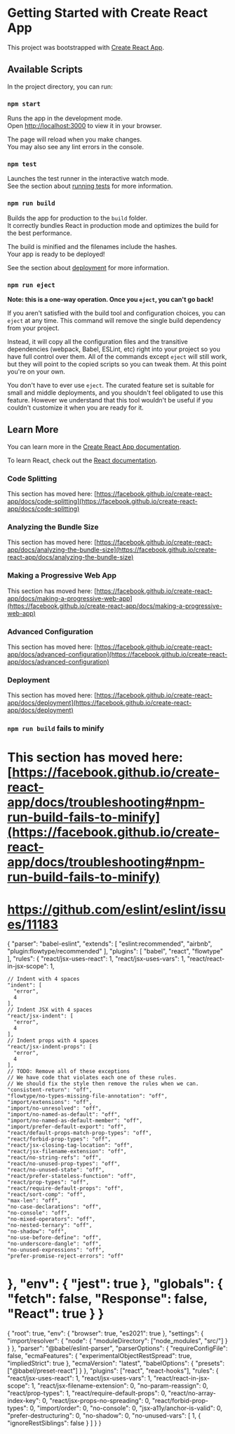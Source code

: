 # Getting Started with Create React App

This project was bootstrapped with [Create React App](https://github.com/facebook/create-react-app).

## Available Scripts

In the project directory, you can run:

### `npm start`

Runs the app in the development mode.\
Open [http://localhost:3000](http://localhost:3000) to view it in your browser.

The page will reload when you make changes.\
You may also see any lint errors in the console.

### `npm test`

Launches the test runner in the interactive watch mode.\
See the section about [running tests](https://facebook.github.io/create-react-app/docs/running-tests) for more information.

### `npm run build`

Builds the app for production to the `build` folder.\
It correctly bundles React in production mode and optimizes the build for the best performance.

The build is minified and the filenames include the hashes.\
Your app is ready to be deployed!

See the section about [deployment](https://facebook.github.io/create-react-app/docs/deployment) for more information.

### `npm run eject`

**Note: this is a one-way operation. Once you `eject`, you can't go back!**

If you aren't satisfied with the build tool and configuration choices, you can `eject` at any time. This command will remove the single build dependency from your project.

Instead, it will copy all the configuration files and the transitive dependencies (webpack, Babel, ESLint, etc) right into your project so you have full control over them. All of the commands except `eject` will still work, but they will point to the copied scripts so you can tweak them. At this point you're on your own.

You don't have to ever use `eject`. The curated feature set is suitable for small and middle deployments, and you shouldn't feel obligated to use this feature. However we understand that this tool wouldn't be useful if you couldn't customize it when you are ready for it.

## Learn More

You can learn more in the [Create React App documentation](https://facebook.github.io/create-react-app/docs/getting-started).

To learn React, check out the [React documentation](https://reactjs.org/).

### Code Splitting

This section has moved here: [https://facebook.github.io/create-react-app/docs/code-splitting](https://facebook.github.io/create-react-app/docs/code-splitting)

### Analyzing the Bundle Size

This section has moved here: [https://facebook.github.io/create-react-app/docs/analyzing-the-bundle-size](https://facebook.github.io/create-react-app/docs/analyzing-the-bundle-size)

### Making a Progressive Web App

This section has moved here: [https://facebook.github.io/create-react-app/docs/making-a-progressive-web-app](https://facebook.github.io/create-react-app/docs/making-a-progressive-web-app)

### Advanced Configuration

This section has moved here: [https://facebook.github.io/create-react-app/docs/advanced-configuration](https://facebook.github.io/create-react-app/docs/advanced-configuration)

### Deployment

This section has moved here: [https://facebook.github.io/create-react-app/docs/deployment](https://facebook.github.io/create-react-app/docs/deployment)

### `npm run build` fails to minify

This section has moved here: [https://facebook.github.io/create-react-app/docs/troubleshooting#npm-run-build-fails-to-minify](https://facebook.github.io/create-react-app/docs/troubleshooting#npm-run-build-fails-to-minify)
==================
https://github.com/eslint/eslint/issues/11183
===================
{
  "parser": "babel-eslint",
  "extends": [
    "eslint:recommended",
    "airbnb",
    "plugin:flowtype/recommended"
  ],
  "plugins": [
    "babel",
    "react",
    "flowtype"
  ],
  "rules": {
    "react/jsx-uses-react": 1,
    "react/jsx-uses-vars": 1,
    "react/react-in-jsx-scope": 1,
  
    // Indent with 4 spaces
    "indent": [
      "error",
      4
    ],
    // Indent JSX with 4 spaces
    "react/jsx-indent": [
      "error",
      4
    ],
    // Indent props with 4 spaces
    "react/jsx-indent-props": [
      "error",
      4
    ],
    // TODO: Remove all of these exceptions
    // We have code that violates each one of these rules.
    // We should fix the style then remove the rules when we can.
    "consistent-return": "off",
    "flowtype/no-types-missing-file-annotation": "off",
    "import/extensions": "off",
    "import/no-unresolved": "off",
    "import/no-named-as-default": "off",
    "import/no-named-as-default-member": "off",
    "import/prefer-default-export": "off",
    "react/default-props-match-prop-types": "off",
    "react/forbid-prop-types": "off",
    "react/jsx-closing-tag-location": "off",
    "react/jsx-filename-extension": "off",
    "react/no-string-refs": "off",
    "react/no-unused-prop-types": "off",
    "react/no-unused-state": "off",
    "react/prefer-stateless-function": "off",
    "react/prop-types": "off",
    "react/require-default-props": "off",
    "react/sort-comp": "off",
    "max-len": "off",
    "no-case-declarations": "off",
    "no-console": "off",
    "no-mixed-operators": "off",
    "no-nested-ternary": "off",
    "no-shadow": "off",
    "no-use-before-define": "off",
    "no-underscore-dangle": "off",
    "no-unused-expressions": "off",
    "prefer-promise-reject-errors": "off"
  },
  "env": {
    "jest": true
  },
  "globals": {
    "fetch": false,
    "Response": false,
    "React": true
  }
}
================================

{
  "root": true,
  "env": {
    "browser": true,
    "es2021": true
  },
  "settings": {
    "import/resolver": {
      "node": {
        "moduleDirectory": ["node_modules", "src/"]
      }
    }
  },
  "parser": "@babel/eslint-parser",
  "parserOptions": {
    "requireConfigFile": false,
    "ecmaFeatures": {
      "experimentalObjectRestSpread": true,
      "impliedStrict": true
    },
    "ecmaVersion": "latest",
    "babelOptions": {
      "presets": ["@babel/preset-react"]
    }
  },
  "plugins": ["react", "react-hooks"],
  "rules": {
    "react/jsx-uses-react": 1,
    "react/jsx-uses-vars": 1,
    "react/react-in-jsx-scope": 1,
    "react/jsx-filename-extension": 0,
    "no-param-reassign": 0,
    "react/prop-types": 1,
    "react/require-default-props": 0,
    "react/no-array-index-key": 0,
    "react/jsx-props-no-spreading": 0,
    "react/forbid-prop-types": 0,
    "import/order": 0,
    "no-console": 0,
    "jsx-a11y/anchor-is-valid": 0,
    "prefer-destructuring": 0,
    "no-shadow": 0,
    "no-unused-vars": [
      1,
      {
        "ignoreRestSiblings": false
      }
    ]
  }
}

